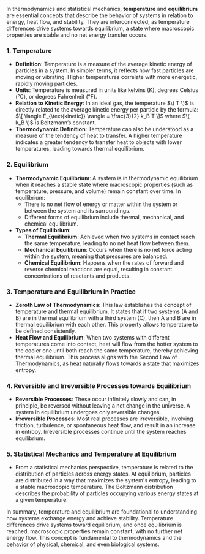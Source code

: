 In thermodynamics and statistical mechanics, **temperature** and **equilibrium** are essential concepts that describe the behavior of systems in relation to energy, heat flow, and stability. They are interconnected, as temperature differences drive systems towards equilibrium, a state where macroscopic properties are stable and no net energy transfer occurs.

### 1. **Temperature**
   - **Definition**: Temperature is a measure of the average kinetic energy of particles in a system. In simpler terms, it reflects how fast particles are moving or vibrating. Higher temperatures correlate with more energetic, rapidly moving particles.
   - **Units**: Temperature is measured in units like kelvins (K), degrees Celsius (°C), or degrees Fahrenheit (°F).
   - **Relation to Kinetic Energy**: In an ideal gas, the temperature $\( T \)$ is directly related to the average kinetic energy per particle by the formula:
     $\[
     \langle E_{\text{kinetic}} \rangle = \frac{3}{2} k_B T
     \]$
     where $\( k_B \)$ is Boltzmann’s constant.
   - **Thermodynamic Definition**: Temperature can also be understood as a measure of the tendency of heat to transfer. A higher temperature indicates a greater tendency to transfer heat to objects with lower temperatures, leading towards thermal equilibrium.

### 2. **Equilibrium**
   - **Thermodynamic Equilibrium**: A system is in thermodynamic equilibrium when it reaches a stable state where macroscopic properties (such as temperature, pressure, and volume) remain constant over time. In equilibrium:
     - There is no net flow of energy or matter within the system or between the system and its surroundings.
     - Different forms of equilibrium include thermal, mechanical, and chemical equilibrium.
   - **Types of Equilibrium**:
      - **Thermal Equilibrium**: Achieved when two systems in contact reach the same temperature, leading to no net heat flow between them.
      - **Mechanical Equilibrium**: Occurs when there is no net force acting within the system, meaning that pressures are balanced.
      - **Chemical Equilibrium**: Happens when the rates of forward and reverse chemical reactions are equal, resulting in constant concentrations of reactants and products.

### 3. **Temperature and Equilibrium in Practice**
   - **Zeroth Law of Thermodynamics**: This law establishes the concept of temperature and thermal equilibrium. It states that if two systems (A and B) are in thermal equilibrium with a third system (C), then A and B are in thermal equilibrium with each other. This property allows temperature to be defined consistently.
   - **Heat Flow and Equilibrium**: When two systems with different temperatures come into contact, heat will flow from the hotter system to the cooler one until both reach the same temperature, thereby achieving thermal equilibrium. This process aligns with the Second Law of Thermodynamics, as heat naturally flows towards a state that maximizes entropy.

### 4. **Reversible and Irreversible Processes towards Equilibrium**
   - **Reversible Processes**: These occur infinitely slowly and can, in principle, be reversed without leaving a net change in the universe. A system in equilibrium undergoes only reversible changes.
   - **Irreversible Processes**: Most real processes are irreversible, involving friction, turbulence, or spontaneous heat flow, and result in an increase in entropy. Irreversible processes continue until the system reaches equilibrium.

### 5. **Statistical Mechanics and Temperature at Equilibrium**
   - From a statistical mechanics perspective, temperature is related to the distribution of particles across energy states. At equilibrium, particles are distributed in a way that maximizes the system's entropy, leading to a stable macroscopic temperature. The Boltzmann distribution describes the probability of particles occupying various energy states at a given temperature.

In summary, temperature and equilibrium are foundational to understanding how systems exchange energy and achieve stability. Temperature differences drive systems toward equilibrium, and once equilibrium is reached, macroscopic properties remain constant, with no further net energy flow. This concept is fundamental to thermodynamics and the behavior of physical, chemical, and even biological systems.
